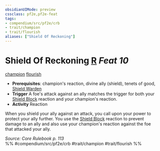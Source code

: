 ```yaml
---
obsidianUIMode: preview
cssclass: pf2e,pf2e-feat
tags:
- compendium/src/pf2e/crb
- trait/champion
- trait/flourish
aliases: ["Shield Of Reckoning"]
---
```

# Shield Of Reckoning  [R](../../Rules/core-rulebook/chapter-9-playing-the-game.md#Actions "Reaction") *Feat 10*  
[champion](../../Rules/traits/champion.md)  [flourish](../../Rules/traits/flourish.md)  

- **Prerequisites**: champion's reaction, divine ally (shield), tenets of good, [Shield Warden](shield-warden-champion.md)
- **Trigger** A foe's attack against an ally matches the trigger for both your [Shield Block](shield-block.md) reaction and your champion's reaction.
- **Activity** Reaction

When you shield your ally against an attack, you call upon your power to protect your ally further. You use the [Shield Block](shield-block.md) reaction to prevent damage to an ally and also use your champion's reaction against the foe that attacked your ally.

*Source: Core Rulebook p. 113*  
%% #compendium/src/pf2e/crb #trait/champion #trait/flourish %%
